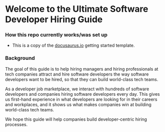 # Welcome to the Ultimate Software Developer Hiring Guide


### How this repo currently works/was set up
- This is a copy of the [docusaurus.io](https://www.docusaurus.io) getting started template. 

### Background
The goal of this guide is to help hiring managers and hiring professionals at tech companies attract and hire software developers the way software developers want to be hired, so that they can build world-class tech teams.

As a developer job marketplace, we interact with hundreds of software developers and companies hiring software developers every day. This gives us first-hand experience in what developers are looking for in their careers and workplaces, and it shows us what makes companies win at building world-class tech teams. 

We hope this guide will help companies build developer-centric hiring processes.
